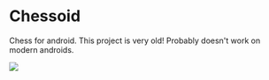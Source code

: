 # Chessoid

Chess for android.  This project is very old!  Probably doesn't work on modern androids.

<img src="https://github.com/troygnichols/Chessoid/blob/master/android/doc/dev/screencaps/20120329_thinking_async.png">

